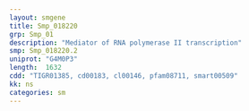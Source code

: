 ```yaml
---
layout: smgene
title: Smp_018220
grp: Smp_01
description: "Mediator of RNA polymerase II transcription"
smp: Smp_018220.2
uniprot: "G4M0P3"
length:  1632
cdd: "TIGR01385, cd00183, cl00146, pfam08711, smart00509"
kk: ns
categories: sm
---
```

